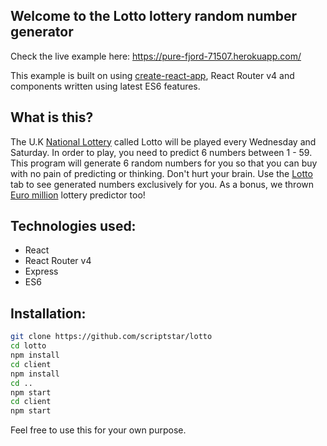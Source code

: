 ## Welcome to the Lotto lottery random number generator

Check the live example here: https://pure-fjord-71507.herokuapp.com/

This example is built on using [create-react-app](https://github.com/facebookincubator/create-react-app), React Router v4 and components written using latest ES6 features.

## What is this?

The U.K [National Lottery](https://www.national-lottery.co.uk/) called Lotto will be played every Wednesday and Saturday. In order to play, you need to predict 6 numbers between 1 - 59. This program will generate 6 random numbers for you so that you can buy with no pain of predicting or thinking. Don't hurt your brain. Use the [Lotto](https://pure-fjord-71507.herokuapp.com/uk-lotto) tab to see generated numbers exclusively for you. As a bonus, we thrown [Euro million](https://pure-fjord-71507.herokuapp.com/euro-million) lottery predictor too!

## Technologies used:

*   React
*   React Router v4
*   Express
*   ES6

## Installation:

```sh
git clone https://github.com/scriptstar/lotto
cd lotto
npm install
cd client
npm install
cd ..
npm start
cd client
npm start
```

Feel free to use this for your own purpose.